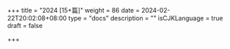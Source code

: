 +++
title = "2024  [15+篇]"
weight = 86
date = 2024-02-22T20:02:08+08:00
type = "docs"
description = ""
isCJKLanguage = true
draft = false

+++